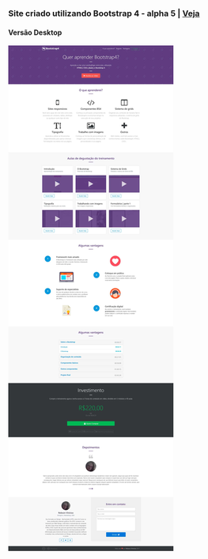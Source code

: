 ### Site criado utilizando Bootstrap 4 - alpha 5 | [Veja](http://github.com)

#### Versão Desktop

![Bueprint Versão Desktop](https://raw.githubusercontent.com/RobsonVinicius/site-bootstrap4/master/thumbnail.jpg)



